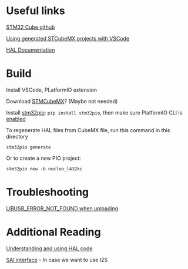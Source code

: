 # Useful links

[STM32 Cube github](https://github.com/STMicroelectronics/STM32CubeL4)

[Using generated STCubeMX projects with VSCode](https://community.platformio.org/t/using-stm32cubemx-and-platformio/2611)

[HAL Documentation](https://www.st.com/resource/en/user_manual/dm00173145-description-of-stm32l4l4-hal-and-lowlayer-drivers-stmicroelectronics.pdf)

# Build

Install VSCode, PLatformIO extension

Download [STMCubeMX](https://www.st.com/en/development-tools/stm32cubemx.html)? (Maybe not needed)

Install [stm32pio](https://github.com/ussserrr/stm32pio): `pip install stm32pio`, then make sure PlatformIO CLI is [enabled](https://docs.platformio.org/en/latest/core/installation.html#piocore-install-shell-commands)

To regenerate HAL files from CubeMX file, run this command in this directory
```
stm32pio generate
```
Or to create a new PIO project:
```
stm32pio new -b nucleo_l432kc
```

# Troubleshooting

[LIBUSB_ERROR_NOT_FOUND when uploading](https://edstem.org/us/courses/19499/discussion/1228459)

# Additional Reading

[Understanding and using HAL code](https://www.youtube.com/watch?v=txnViYePocg)

[SAI interface](https://www.st.com/content/ccc/resource/training/technical/product_training/0c/16/3b/b4/76/8a/47/51/STM32L4_Peripheral_SAI.pdf/files/STM32L4_Peripheral_SAI.pdf/jcr:content/translations/en.STM32L4_Peripheral_SAI.pdf) - In case we want to use I2S



